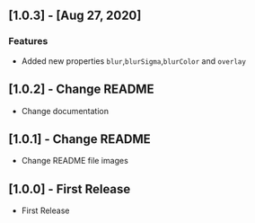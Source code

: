 ## [1.0.3] - [Aug 27, 2020]
### Features
- Added new properties `blur`,`blurSigma`,`blurColor` and `overlay`

## [1.0.2] - Change README

* Change documentation

## [1.0.1] - Change README

* Change README file images

## [1.0.0] - First Release

* First Release

